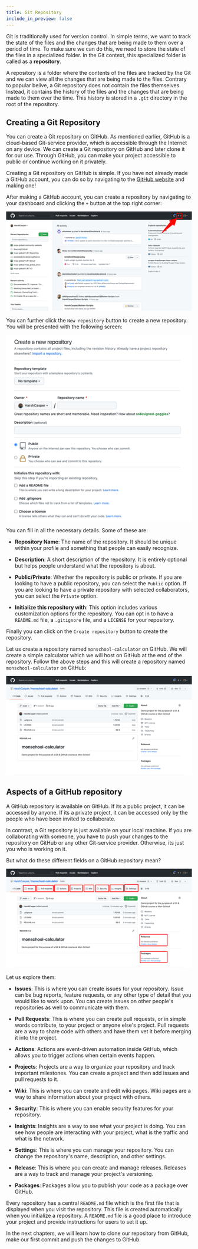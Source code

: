 ```yaml
---
title: Git Repository
include_in_preview: false
---
```


Git is traditionally used for version control. In simple terms, we want to track the state of the files and the changes that are being made to them over a period of time. To make sure we can do this, we need to store the state of the files in a specialized folder. In the Git context, this specialized folder is called as a **repository**.

A repository is a folder where the contents of the files are tracked by the Git and we can view all the changes that are being made to the files. Contrary to popular belive, a Git repository does not contain the files themselves. Instead, it contains the history of the files and the changes that are being made to them over the time. This history is stored in a `.git` directory in the root of the repository.

## Creating a Git Repository

You can create a Git repository on GitHub. As mentioned earlier, GitHub is a cloud-based Git-service provider, which is accessible through the Internet on any device. We can create a Git repository on GitHub and later clone it for our use. Through GitHub, you can make your project accessible to public or continue working on it privately.

Creating a Git repository on GitHub is simple. If you have not already made a GitHub account, you can do so by navigating to the [GitHub website](https://github.com) and making one!

After making a GitHub account, you can create a repository by navigating to your dashboard and clicking the `+` button at the top right corner:

![GitHub repository Add icon](../_images/git-repository-add-icon.png)

You can further click the `New repository` button to create a new repository. You will be presented with the following screen:

![Create GitHub Repository Form](../_images/git-repository-form.png)

You can fill in all the necessary details. Some of these are:

- **Repository Name**: The name of the repository. It should be unique within your profile and something that people can easily recognize.

- **Description**: A short description of the repository. It is entirely optional but helps people understand what the repository is about.

- **Public/Private**: Whether the repository is public or private. If you are looking to have a public repository, you can select the `Public` option. If you are looking to have a private repository with selected collaborators, you can select the `Private` option.

- **Initialize this repository with**: This option includes various customization options for the repository. You can opt in to have a `README.md` file, a `.gitignore` file, and a `LICENSE` for your repository.

Finally you can click on the `Create repository` button to create the repository.

Let us create a repository named `monschool-calculator` on GitHub. We will create a simple calculator which we will host on GitHub at the end of the repository. Follow the above steps and this will create a repository named `monschool-calculator` on GitHub:

![](../_images/monschool-calculator-repository.png)

## Aspects of a GitHub repository

A GitHub repository is available on GitHub. If its a public project, it can be accessed by anyone. If its a private project, it can be accessed only by the people who have been invited to collaborate.

In contrast, a Git repository is just available on your local machine. If you are collaborating with someone, you have to push your changes to the repository on GitHub or any other Git-service provider. Otherwise, its just you who is working on it.

But what do these different fields on a GitHub repository mean?

![MonSchool Calculator Repository Aspects](../_images/monschool-calculator-repository-aspects.png)

Let us explore them:

- **Issues**: This is where you can create issues for your repository. Issue can be bug reports, feature requests, or any other type of detail that you would like to work upon. You can create issues on other people's repositories as well to communicate with them.

- **Pull Requests**: This is where you can create pull requests, or in simple words contribute, to your project or anyone else's project. Pull requests are a way to share code with others and have them vet it before merging it into the project.

- **Actions**: Actions are event-driven automation inside GitHub, which allows you to trigger actions when certain events happen.

- **Projects**: Projects are a way to organize your repository and track important milestones. You can create a project and then add issues and pull requests to it.

- **Wiki**: This is where you can create and edit wiki pages. Wiki pages are a way to share information about your project with others.

- **Security**: This is where you can enable security features for your repository.

- **Insights**: Insights are a way to see what your project is doing. You can see how people are interacting with your project, what is the traffic and what is the network.

- **Settings**: This is where you can manage your repository. You can change the repository's name, description, and other settings.

- **Release**: This is where you can create and manage releases. Releases are a way to track and manage your project's versioning.

- **Packages**: Packages allow you to publish your code as a package over GitHub.

Every repository has a central `README.md` file which is the first file that is displayed when you visit the repository. This file is created automatically when you initialize a repository. A `README.md` file is a good place to introduce your project and provide instructions for users to set it up.

In the next chapters, we will learn how to clone our repository from GitHub, make our first commit and push the changes to GitHub.
